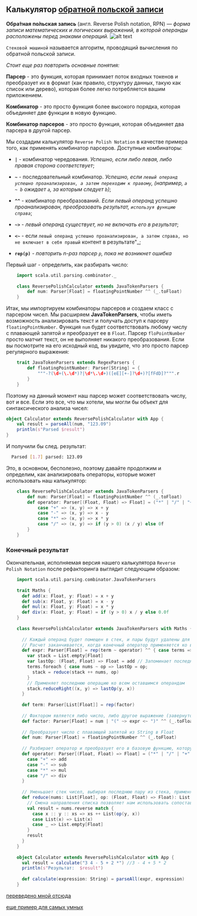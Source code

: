 ## Калькулятор [обратной польской записи](https://ru.wikipedia.org/wiki/%D0%9E%D0%B1%D1%80%D0%B0%D1%82%D0%BD%D0%B0%D1%8F_%D0%BF%D0%BE%D0%BB%D1%8C%D1%81%D0%BA%D0%B0%D1%8F_%D0%B7%D0%B0%D0%BF%D0%B8%D1%81%D1%8C)  

**Обра́тная по́льская запись** (англ. Reverse Polish notation, RPN) — _форма записи математических и логических выражений, 
в которой операнды расположены перед знаками операций._
![alt text](https://upload.wikimedia.org/wikipedia/commons/thumb/a/a6/Postfix-dia.svg/125px-Postfix-dia.svg.png "Обра́тная по́льская запись")

`Стековой машиной` называется алгоритм, проводящий вычисления по обратной польской записи.

_Стоит еще раз повторить основные понятия:_

**Парсер** - это функция, которая принимает поток входных токенов 
и преобразует их в формат (как правило, структуру данных, такую как список или дерево), 
которая более легко потребляется вашим приложением. 

**Комбинатор** - это просто функция более высокого порядка, которая объединяет две функции в новую функцию. 

**Комбинатор парсеров** - это просто функция, которая объединяет два парсера в другой парсер.

Мы создадим калькулятор `Reverse Polish Notation` в качестве примера того, как применять комбинатор парсеров. 
Доступные комбинаторы:

* **`|`** - комбинатор чередования.  _Успешно, если либо левая, либо правая сторона соответствует_;

* **`~`** - последовательный комбинатор. _Успешно, если `левый операнд успешно проанализирован, а затем переходим к правому`, 
(например, `a ~ b` ожидает `a`, за которым следует `b`)_;

* **`^^`** - комбинатор преобразований. _Если левый операнд успешно проанализирован, преобразовать результат, `используя функцию справа`_;

* **`~>`** - _левый операнд существует, но не включать его в результат_;

* **`<~`** - если `левый операнд успешно проанализирован, а затем справа, но не включает в себя правый` контент в результате"_;

* **`rep(p)`** - _повторить n-раз парсер `p`, пока не возникнет ошибка_ 

Первый шаг - определить, как разбирать число:

<!-- code -->
```scala
    import scala.util.parsing.combinator._
    
    class ReversePolishCalculator extends JavaTokenParsers {
        def num: Parser[Float] = floatingPointNumber ^^ (_.toFloat)
    }
```
Итак, мы импортируем комбинаторы парсеров и создаем класс с парсером чисел. Мы расширяем **JavaTokenParsers**, чтобы 
иметь возможность анализировать текст и получать доступ к парсеру `floatingPointNumber`. Функция `num` будет соответствовать 
любому числу с плавающей запятой и преобразует ее в `Float`. Парсер `floPointNumber` просто матчит текст, он не выполняет 
никакого преобразования. Если вы посмотрите на его исходный код, вы увидите, что это просто парсер регулярного выражения:

<!-- code -->
```scala
    trait JavaTokenParsers extends RegexParsers {
        def floatingPointNumber: Parser[String] = {
            """-?(\d+(\.\d*)?|\d*\.\d+)([eE][+-]?\d+)?[fFdD]?""".r
        }
    }
```

Поэтому на данный момент наш парсер может соответствовать числу, вот и все. Если это все, что мы хотели, 
мы могли бы объект для синтаксического анализа чисел:

<!-- code -->
```scala
object Calculator extends ReversePolishCalculator with App {
    val result = parseAll(num, "123.09")
    println(s"Parsed $result")
}
```
И получили бы след. результат:

<!-- code -->
```bash
  Parsed [1.7] parsed: 123.09
```

Это, в основном, бесполезно, поэтому давайте продолжим и определим, как анализировать операторы, которые может 
использовать наш калькулятор:

<!-- code -->
```scala
    class ReversePolishCalculator extends JavaTokenParsers {
        def num: Parser[Float] = floatingPointNumber ^^ (_.toFloat)
        def operator: Parser[(Float, Float) => Float] = ("*" | "/" | "+" | "-") ^^ {
            case "+" => (x, y) => x + y
            case "-" => (x, y) => x - y
            case "*" => (x, y) => x * y
            case "/" => (x, y) => if (y > 0) (x / y) else 0f
        }
    }
```

### Конечный результат

Окончательная, исполняемая версия нашего калькулятора `Reverse Polish Notation` после рефакторинга выглядит следующим образом:

<!-- code -->
```scala
    import scala.util.parsing.combinator.JavaTokenParsers
    
    trait Maths {
      def add(x: Float, y: Float) = x + y
      def sub(x: Float, y: Float) = x - y
      def mul(x: Float, y: Float) = x * y
      def div(x: Float, y: Float) = if (y > 0) x / y else 0.0f
    }
    
    class ReversePolishCalculator extends JavaTokenParsers with Maths {
    
      // Каждый операнд будет помещен в стек, и пары будут удалены для каждой операции, заменяя пару результатом операции.
      // Расчет заканчивается, когда конечный оператор применяется ко всем оставшимся операндам
      def expr: Parser[Float] = rep(term ~ operator) ^^ { case terms =>
        var stack = List.empty[Float]
        var lastOp: (Float, Float) => Float = add // Запоминает последнюю выполненную операцию, по умолчанию добавление
        terms.foreach { case nums ~ op => lastOp = op;
          stack = reduce(stack ++ nums, op)
        }
        // Применяет последнюю операцию ко всем оставшимся операндам
        stack.reduceRight((x, y) => lastOp(y, x))
      }
    
      def term: Parser[List[Float]] = rep(factor)
    
      // Фактором является либо число, либо другое выражение (завернутое в parens), преобразованное в Float
      def factor: Parser[Float] = num | "(" ~> expr <~ ")" ^^ (_.toFloat)
    
      // Преобразует число с плавающей запятой из String в Float
      def num: Parser[Float] = floatingPointNumber ^^ (_.toFloat)
    
      // Разбирает оператор и преобразует его в базовую функцию, которую он логически отображает на
      def operator: Parser[(Float, Float) => Float] = ("*" | "/" | "+" | "-") ^^ {
        case "+" => add
        case "-" => sub
        case "*" => mul
        case "/" => div
      }
    
      // Уменьшает стек чисел, выбирая последнюю пару из стека, применяя `op` и добавляет в результат
      def reduce(nums: List[Float], op: (Float, Float) => Float): List[Float] = {
        // Смена направления списка позволяет нам использовать сопоставление с образцом для безопасного удаления списка
        val result = nums.reverse match {
          case x :: y :: xs => xs ++ List(op(y, x))
          case List(x) => List(x)
          case _ => List.empty[Float]
        }
        result
      }
    }
    
    object Calculator extends ReversePolishCalculator with App {
      val result = calculate("3 4 - 5 + 2 *") //3 - 4 + 5 * 2
      println(s"Результат:  $result")
    
      def calculate(expression: String) = parseAll(expr, expression)
    }
```

[переведено мной отсюда](http://bitwalker.org/posts/2013-08-10-learn-by-example-scala-parser-combinators)

[еще пример для самых умных](http://www.codecommit.com/blog/scala/the-magic-behind-parser-combinators)
